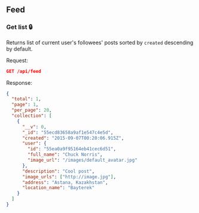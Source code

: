 ## Feed

### Get list :lock:

Returns list of current user's followees' posts sorted by `created` descending by default.

Request:
```json
GET /api/feed
```

Response:
```json
{
  "total": 1,
  "page": 1,
  "per_page": 20,
  "collection": [
    {
      "__v": 0,
      "_id": "55ecd83658a9af1e547c4e5d",
      "created": "2015-09-07T00:20:06.915Z",
      "user": {
        "id": "55ea0a9f95164eb41cec6d51",
        "full_name": "Chuck Norris",
        "image_url": "/images/default_avatar.jpg"
      },
      "description": "Cool post",
      "image_urls": ["http://image.jpg"],
      "address": "Astana, Kazakhstan",
      "location_name": "Bayterek"
    }
  ]
}
```
